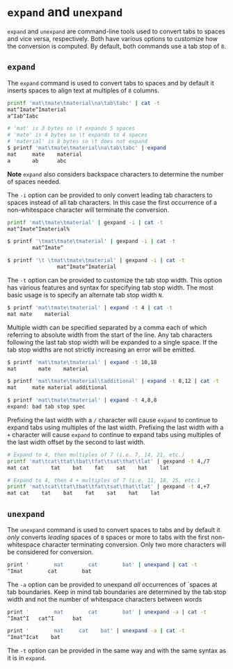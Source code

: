 # `expand` and `unexpand`
`expand` and `unexpand` are command-line tools used to convert tabs to spaces and vice versa, respectively. Both have various options to customize how the conversion is computed. By default, both commands use a tab stop of `8`.

## `expand`
The `expand` command is used to convert tabs to spaces and by default it inserts spaces to align text at multiples of `8` columns.

```bash
printf 'mat\tmate\tmaterial\na\tab\tabc' | cat -t          
mat^Imate^Imaterial
a^Iab^Iabc

# 'mat' is 3 bytes so \t expands 5 spaces
# 'mate' is 4 bytes so \t expands to 4 spaces
# 'material' is 8 bytes so \t does not expand
$ printf 'mat\tmate\tmaterial\na\tab\tabc' | expand
mat     mate    material
a       ab      abc
```

**Note** `expand` also considers backspace characters to determine the number of spaces needed.

The `-i` option can be provided to only convert leading tab characters to spaces instead of all tab characters. In this case the first occurrence of a non-whitespace character will terminate the conversion.

```bash
printf 'mat\tmate\tmaterial' | gexpand -i | cat -t 
mat^Imate^Imaterial%

$ printf '\tmat\tmate\tmaterial' | gexpand -i | cat -t
        mat^Imate^

$ printf '\t \tmat\tmate\tmaterial' | gexpand -i | cat -t 
                mat^Imate^Imaterial
```

The `-t` option can be provided to customize the tab stop width. This option has various features and syntax for specifying tab stop width. The most basic usage is to specify an alternate tab stop width `N`.

```bash
$ printf 'mat\tmate\tmaterial' | expand -t 4 | cat -t
mat mate    material
```

Multiple width can be specified separated by a comma each of which referring to absolute width from the start of the line. Any tab characters following the last tab stop width will be expanded to a single space. If the tab stop widths are not strictly increasing an error will be emitted.

```bash
$ printf 'mat\tmate\tmaterial' | expand -t 10,18
mat       mate    material

$ printf 'mat\tmate\tmaterial\tadditional' | expand -t 8,12 | cat -t
mat     mate material additional

$ printf 'mat\tmate\tmaterial' | expand -t 4,8,8
expand: bad tab stop spec
```

Prefixing the last width with a `/` character will cause `expand` to continue to expand tabs using multiples of the last width. Prefixing the last width with a `+` character will cause `expand` to continue to expand tabs using multiples of the last width offset by the second to last width.

```bash
# Expand to 4, then multiples of 7 (i.e. 7, 14, 21, etc.)
printf 'mat\tcat\ttat\tbat\tfat\tsat\that\tlat' | gexpand -t 4,/7
mat cat       tat    bat    fat    sat    hat    lat

# Expand to 4, then 4 + multiples of 7 (i.e. 11, 18, 25, etc.)
printf 'mat\tcat\ttat\tbat\tfat\tsat\that\tlat' | gexpand -t 4,+7
mat cat    tat    bat    fat    sat    hat    lat
```

## `unexpand`
The `unexpand` command is used to convert spaces to tabs and by default it *only* converts *leading* spaces of `8` spaces or more to tabs with the first non-whitespace character terminating conversion. Only two more characters will be considered for conversion.

```bash
print '        mat        cat        bat' | unexpand | cat -t
^Imat        cat        bat
```

The `-a` option can be provided to unexpand *all* occurrences of `spaces at tab boundaries. Keep in mind tab boundaries are determined by the tab stop width and not the number of whitespace characters between words

```bash
print '        mat        cat        bat' | unexpand -a | cat -t
^Imat^I   cat^I      bat

print '        mat     cat    bat' | unexpand -a | cat -t
^Imat^Icat    bat
```

The `-t` option can be provided in the same way and with the same syntax as it is in `expand`.